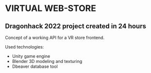 # VIRTUAL WEB-STORE #

## Dragonhack 2022 project created in 24 hours ##

Concept of a working API for a VR store frontend.

Used technologies: 

  - Unity game engine
  - Blender 3D modeling and texturing
  - Dbeaver database tool
